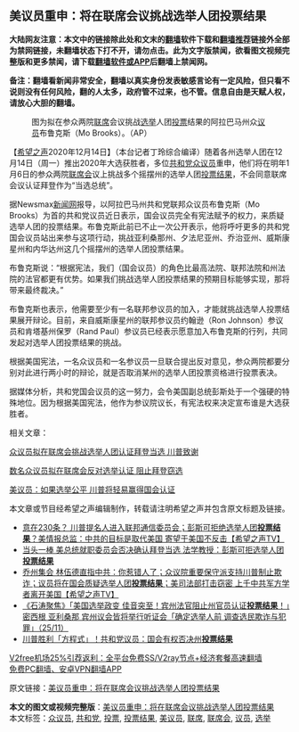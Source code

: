  <h2>美议员重申：将在联席会议挑战选举人团投票结果</h2> <p class="notice"><b>大陆网友注意：本文中的链接除此处和文末的<a href="https://github.com/bannedbook/fanqiang" >翻墙</a>软件下载和<a href="https://github.com/killgcd/justmysocks/blob/master/README.md">翻墙推荐</a>链接外全部为禁网链接，未翻墙状态下打不开，请勿点击。此为文字版禁闻，欲看图文视频完整版和更多禁闻，请下载<a href="https://github.com/bannedbook/fanqiang">翻墙软件或APP</a>后翻墙上禁闻网。</p><p>备注：翻墙看新闻非常安全，翻墙以真实身份发表敏感言论有一定风险，但只看不说则没有任何风险，翻的人太多，政府管不过来，也不管。信息自由是天赋人权，请放心大胆的翻墙。</b></p>  <div class="entry"> <figure><figcaption>图为拟在参众两院<a href="https://www.bannedbook.org/bnews/tag/%E8%81%94%E5%B8%AD/" class="st_tag internal_tag" rel="tag" title="标签 联席 下的日志">联席</a>会议挑战<a href="https://www.bannedbook.org/bnews/tag/%e9%80%89%e4%b8%be/" class="st_tag internal_tag" rel="tag" title="标签 选举 下的日志">选举</a>人团<a href="https://www.bannedbook.org/bnews/tag/%E6%8A%95%E7%A5%A8/" class="st_tag internal_tag" rel="tag" title="标签 投票 下的日志">投票</a>结果的阿拉巴马州众<a href="https://www.bannedbook.org/bnews/tag/%e8%ae%ae%e5%91%98/" class="st_tag internal_tag" rel="tag" title="标签 议员 下的日志">议员</a>布鲁克斯（Mo Brooks）。（AP）</figcaption></figure> <p>【<span class='wp_keywordlink_affiliate'><a href="https://www.soundofhope.org" title="希望之声" target="_blank">希望之声</a></span>2020年12月14日】（本台记者丁玲综合编译）随着各州选举人团在12月14日（周一）推出2020年大选获胜者，多位<a href="https://www.bannedbook.org/bnews/tag/%e5%85%b1%e5%92%8c%e5%85%9a/" class="st_tag internal_tag" rel="tag" title="标签 共和党 下的日志">共和党</a><a href="https://www.bannedbook.org/bnews/tag/%E4%BC%97%E8%AE%AE%E5%91%98/" class="st_tag internal_tag" rel="tag" title="标签 众议员 下的日志">众议员</a>重申，他们将在明年1月6日的参众两院<a href="https://www.bannedbook.org/bnews/tag/%E8%81%94%E5%B8%AD%E4%BC%9A/" class="st_tag internal_tag" rel="tag" title="标签 联席会 下的日志">联席会</a>议上挑战多个摇摆州的选举人团<a href="https://www.bannedbook.org/bnews/tag/%E6%8A%95%E7%A5%A8%E7%BB%93%E6%9E%9C/" class="st_tag internal_tag" rel="tag" title="标签 投票结果 下的日志">投票结果</a>，不会同意联席会议认证拜登作为“当选总统”。</p> <p>据Newsmax<span class='wp_keywordlink_affiliate'><a href="https://www.bannedbook.org/" title="新闻网">新闻网</a></span>报导，以阿拉巴马州共和党联邦众议员布鲁克斯（Mo Brooks）为首的共和党议员近日表示，国会议员完全有宪法赋予的权力，来质疑选举人团的投票结果。布鲁克斯此前已不止一次公开表示，他将呼吁更多的共和党国会议员站出来参与这项行动，挑战亚利桑那州、夕法尼亚州、乔治亚州、威斯康星州和内华达州这几个摇摆州的选举人团投票结果。</p> <p>布鲁克斯说：“根据宪法，我们（国会议员）的角色比最高法院、联邦法院和州法院的法官都更有优势。如果我们挑战选举人团投票结果的预期目标能够实现，那将带来最终裁决。”</p> <p>布鲁克斯也表示，他需要至少有一名联邦参议员的加入，才能就挑战选举人投票结果展开辩论。目前，来自威斯康星州的联邦参议员约翰逊（Ron Johnson）参议员和肯塔基州保罗（Rand Paul）参议员已经表示愿意加入布鲁克斯的行列，共同发起对选举人团投票结果的挑战。</p>  <p>根据美国宪法，一名众议员和一名参议员一旦联合提出反对意见，参众两院都要分别对此进行两小时的辩论，就是否取消某州的选举人团投票资格进行投票表决。</p> <p>据媒体分析，共和党国会议员的这一努力，会令美国副总统彭斯处于一个强硬的特殊地位。因为根据美国宪法，他作为参议院议长，有宪法权来决定宣布谁是大选获胜者。</p> <p>相关文章：</p> <p><a href="https://www.soundofhope.org/post/449797">众议员拟在联席会挑战选举人团认证拜登当选 川普致谢</a></p>  <p><a href="https://www.soundofhope.org/post/450235">数名众议员拟在联席会反对选举认证 阻止拜登窃选</a></p> <p><a href="https://www.soundofhope.org/post/449476">美议员：如果选举公平 川普将轻易赢得国会认证</a></p> <p>本文章或节目经希望之声编辑制作，转载请注明希望之声并包含原文标题及链接。</p> <ul class='op-related-articles' title='相关阅读'> <li><a href='https://www.bannedbook.org/bnews/cbnews/20201210/1445222.html' target='_blank'>意在230条？ 川普提名人进入联邦通信委员会；彭斯可拒绝选举人团<b>投票结果</b>？美情报总监：中共的目标是取代美国 寄望于美国不反击【希望之声TV】</a></li> <li><a href='https://www.bannedbook.org/bnews/cbnews/20201209/1444739.html' target='_blank'>当头一棒 美总统就职委员会否决确认拜登当选 法学教授：彭斯可拒选举人团<b>投票结果</b></a></li> <li><a href='https://www.bannedbook.org/bnews/cbnews/20201203/1441500.html' target='_blank'>乔州集会 林伍德直指中共：你惹错人了；众议院重要保守派支持川普制止欺诈；议员将在国会质疑选举人团<b>投票结果</b>；美司法部打击窃密 上千中共军方学者离开美国【希望之声TV】</a></li> <li><a href='https://www.bannedbook.org/bnews/bannedvideo/20201126/1437226.html' target='_blank'>《石涛聚焦》「美国选举政变 佳音突至！宾州法官阻止州官员认证<b>投票结果</b>！」密西根 亚利桑那 宾州议会皆将举行听证会「确定选举人前 调查选民欺诈与犯罪」（25/11）</a></li> <li><a href='https://www.bannedbook.org/bnews/cnnews/20201120/1434054.html' target='_blank'>川普胜利「方程式」！共和党议员：国会有权否决州<b>投票结果</b></a></li> </ul> <p class="texttj"> <a href="https://www.bannedbook.org/forum23/topic22702.html" target="_blank">V2free机场25%引荐返利：全平台免费SS/V2ray节点+经济套餐高速翻墙</a><br/> <a href="https://github.com/bannedbook/fanqiang/wiki/%E7%A6%81%E9%97%BB%E7%BD%91%E5%AE%89%E5%8D%93%E7%BF%BB%E5%A2%99%E6%96%B0%E9%97%BBAPP" target="_blank">免费PC翻墙、安卓VPN翻墙APP</a></p><p>原文链接：<a class="src_link"  href="https://www.soundofhope.org/post/453580" target="_blank">美议员重申：将在联席会议挑战选举人团投票结果</a></p> <a name='sharetosocial'></a>       <div><b>本文的图文或视频完整版</b>：<a href='https://www.bannedbook.org/bnews/comments/20201215/1447840.html'>美议员重申：将在联席会议挑战选举人团投票结果</a></div>  </div><!--END ENTRY--> <div class="postfooter"> <div>本文标签：<a href="https://www.bannedbook.org/bnews/tag/%E4%BC%97%E8%AE%AE%E5%91%98/" rel="tag">众议员</a>, <a href="https://www.bannedbook.org/bnews/tag/%e5%85%b1%e5%92%8c%e5%85%9a/" rel="tag">共和党</a>, <a href="https://www.bannedbook.org/bnews/tag/%E6%8A%95%E7%A5%A8/" rel="tag">投票</a>, <a href="https://www.bannedbook.org/bnews/tag/%E6%8A%95%E7%A5%A8%E7%BB%93%E6%9E%9C/" rel="tag">投票结果</a>, <a href="https://www.bannedbook.org/bnews/tag/%E7%BE%8E%E8%AE%AE%E5%91%98/" rel="tag">美议员</a>, <a href="https://www.bannedbook.org/bnews/tag/%E8%81%94%E5%B8%AD/" rel="tag">联席</a>, <a href="https://www.bannedbook.org/bnews/tag/%E8%81%94%E5%B8%AD%E4%BC%9A/" rel="tag">联席会</a>, <a href="https://www.bannedbook.org/bnews/tag/%e8%ae%ae%e5%91%98/" rel="tag">议员</a>, <a href="https://www.bannedbook.org/bnews/tag/%e9%80%89%e4%b8%be/" rel="tag">选举</a></div>  </div><!--END POSTFOOTER--> 